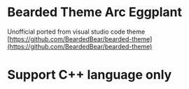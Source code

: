 # Bearded Theme Arc Eggplant
Unofficial ported from visual studio code theme [https://github.com/BeardedBear/bearded-theme](https://github.com/BeardedBear/bearded-theme)

# Support C++ language only